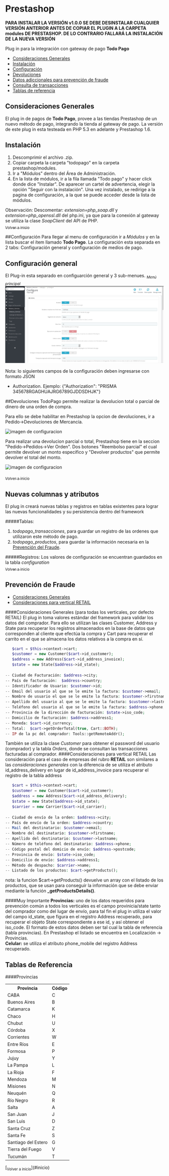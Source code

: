 <a name="inicio"></a>
Prestashop
==========

**PARA INSTALAR LA VERSIÓN v1.0.0 SE DEBE DESINSTALAR CUALQUIER VERSIÓN ANTERIOR ANTES DE COPIAR EL PLUGIN A LA CARPETA modules DE PRESTASHOP. DE LO CONTRARIO FALLARÁ LA INSTALACIÓN DE LA NUEVA VERSIÓN**

Plug in para la integración con gateway de pago <strong>Todo Pago</strong>
- [Consideraciones Generales](#consideracionesgenerales)
- [Instalación](#instalacion)
- [Configuración](#configuracion)
- [Devoluciones](#devoluciones)
- [Datos adiccionales para prevención de fraude](#cybersource)
- [Consulta de transacciones](#constrans)
- [Tablas de referencia](#tablas)

<a name="consideracionesgenerales"></a>
## Consideraciones Generales
El plug in de pagos de <strong>Todo Pago</strong>, provee a las tiendas Prestashop de un nuevo método de pago, integrando la tienda al gateway de pago.
La versión de este plug in esta testeada en PHP 5.3 en adelante y Prestashop 1.6.

<a name="instalacion"></a>
## Instalación
1. Descomprimir el archivo .zip.
2. Copiar carpeta la carpeta "todopago" en la carpeta prestashop/modules.
3.	Ir a  "Módulos" dentro del Área de Administración.
4. En la lista de módulos, ir a la fila llamada "Todo pago" y 	hacer click donde dice "Instalar". De aparecer un cartel de advertencia, elegir la opción "Seguir con la instalación". Una vez instalado, se redirige a la pagina de configuración, a la que se puede acceder desde la lista de módulos.

Observación:
Descomentar: <em>extension=php_soap.dll</em> y <em>extension=php_openssl.dll</em> del php.ini, ya que para la conexión al gateway se utiliza la clase <em>SoapClient</em> del API de PHP.
<br />
[<sub>Volver a inicio</sub>](#inicio)

<a name="configuracion"></a>
##Configuración
Para llegar al menu de configuración ir a <em>Módulos</em> y en la lista buscar el ítem llamado <strong>Todo Pago</strong>. La configuración esta separada en 2 tabs: Configuración general y configuración de medios de pago.<br />
## Configuración general
El Plug-in esta separado en configuarción general y 3 sub-menues.
<sub><em>Menú principal</em></sub>
![imagen de configuracion](https://raw.githubusercontent.com/TodoPago/imagenes/master/README.img/general.jpg)
<a name="confplanes"></a>
<br />

Nota: lo siguientes campos de la configuración deben ingresarse con formato JSON
*  Authorization. Ejemplo: {"Authorization": "PRISMA 345678RGAGHUAJRG6789GJDDSDHJK"}

<a name="devoluciones"></a>
##Devoluciones
TodoPago permite realizar la devolucion total o parcial de dinero de una orden de compra.

Para ello se debe habilitar en Prestashop la opcion de devoluciones, ir a Pedido->Devoluciones de Mercancía.

![imagen de configuracion](https://raw.githubusercontent.com/TodoPago/imagenes/master/prestashop/admin-enable-devoluciones.png)

Para realizar una devolucion parcial o total, Prestashop tiene en la seccion "Pedido->Pedidos->Ver Orden". Dos botones "Reembolso parcial" el cual permite devolver un monto especifico y "Devolver productos" que permite devolver el total del monto.

![imagen de configuracion](https://raw.githubusercontent.com/TodoPago/imagenes/master/prestashop/funcionalidad-devolucion.png)

[<sub>Volver a inicio</sub>](#inicio)
<a name="tca"></a>
## Nuevas columnas y atributos
El plug in creará nuevas tablas y registros en tablas existentes para lograr las nuevas funcionalidades y su persistencia dentro del framework 

#####Tablas:
1. <i>todopago_transacciones</i>, para guardar un registro de las ordenes que utilizaron este método de pago.
2. <i>todopago_productos</i>, para guardar la información necesaria en la [Prevención del Fraude](#cybersource).

#####Registros:
Los valores de configuración se encuentran guardados en la tabla <i>configuration</i>
<br/>
[<sub>Volver a inicio</sub>](#inicio)

<a name="cybersource"></a>
## Prevención de Fraude
- [Consideraciones Generales](#cons_generales)
- [Consideraciones para vertical RETAIL](#cons_retail)

<a name="cons_generales"></a>
####Consideraciones Generales (para todas los verticales, por defecto RETAIL)
El plug in toma valores estándar del framework para validar los datos del comprador. Para ello se utilizan las clases Customer, Address y State para recuperar los registros almacenados en la base de datos que corresponden al cliente que efectúa la compra y Cart para recuperar el carrito en el que se almacena los datos relativos a la compra en sí.

```php
   $cart = $this->context->cart;
   $customer = new Customer($cart->id_customer);
   $address = new Address($cart->id_address_invoice);
   $state = new State($address->id_state);

-- Ciudad de Facturación: $address->city;
-- País de facturación:  $address->country;
-- Identificador de Usuario: $customer->id;
-- Email del usuario al que se le emite la factura: $customer->email;
-- Nombre de usuario el que se le emite la factura: $customer->firstname;
-- Apellido del usuario al que se le emite la factura: $customer->lastname;
-- Teléfono del usuario al que se le emite la factura: $address->phone;
-- Provincia de la dirección de facturación: $state->iso_code;
-- Domicilio de facturación: $address->address1;
-- Moneda: $cart->id_currency;
-- Total:  $cart->getOrderTotal(true, Cart::BOTH);
-- IP de la pc del comprador: Tools::getRemoteAddr();
```
También se utiliza la clase <em>Customer</em> para obtener el password del usuario (comprador) y la tabla <em>Orders</em>, donde se consultan las transacciones facturadas al comprador.
<a name="cons_retail"></a>
####Consideraciones para vertical RETAIL
Las consideración para el caso de empresas del rubro <strong>RETAIL</strong> son similares a las <em>consideraciones generales</em> con la diferencia de se utiliza el atributo id_address_delivery en lugar de id_address_invoice para recuperar el registro de la tabla address

```php
   $cart = $this->context->cart;
   $customer = new Customer($cart->id_customer);
   $address = new Address($cart->id_address_delivery);
   $state = new State($address->id_state);
   $carrier = new Carrier($cart->id_carrier);
   
-- Ciudad de envío de la orden: $address->city;
-- País de envío de la orden: $address->country;
-- Mail del destinatario: $customer->email;
-- Nombre del destinatario: $customer->firstname;
-- Apellido del destinatario: $customer->lastname;
-- Número de teléfono del destinatario: $address->phone;
-- Código postal del domicio de envío: $address->postcode;
-- Provincia de envío: $state->iso_code;
-- Domicilio de envío: $address->address1;
-- Método de despacho: $carrier->name;
-- Listado de los productos: $cart->getProducts();
```
nota: la funcion $cart->getProducts() devuelve un array con el listado de los productos, que se usan para conseguir la información que se debe enviar mediante la función <strong>_getProductsDetails()</strong>.

####Muy Importante
<strong>Provincias:</strong> uno de los datos requeridos para prevención común a todos los verticales  es el campo provinicia/state tanto del comprador como del lugar de envío, para tal fin el plug in utiliza el valor del campo id_state, que figura en el registro Address recuperado, para recuperar el objeto State correspondiente a ese id, y así obtener el iso_code. El formato de estos datos deben ser tal cual la tabla de referencia (tabla provincias). En Prestashop el listado se encuentra en Localización -> Provincias.
<br />
<strong>Celular:</strong> se utiliza el atributo phone_mobile del registro Address recuperado.

<a name="tablas"></a>
## Tablas de Referencia

####Provincias
<table>
<tr><th>Provincia</th><th>Código</th></tr>
<tr><td>CABA</td><td>C</td></tr>
<tr><td>Buenos Aires</td><td>B</td></tr>
<tr><td>Catamarca</td><td>K</td></tr>
<tr><td>Chaco</td><td>H</td></tr>
<tr><td>Chubut</td><td>U</td></tr>
<tr><td>Córdoba</td><td>X</td></tr>
<tr><td>Corrientes</td><td>W</td></tr>
<tr><td>Entre Ríos</td><td>E</td></tr>
<tr><td>Formosa</td><td>P</td></tr>
<tr><td>Jujuy</td><td>Y</td></tr>
<tr><td>La Pampa</td><td>L</td></tr>
<tr><td>La Rioja</td><td>F</td></tr>
<tr><td>Mendoza</td><td>M</td></tr>
<tr><td>Misiones</td><td>N</td></tr>
<tr><td>Neuquén</td><td>Q</td></tr>
<tr><td>Río Negro</td><td>R</td></tr>
<tr><td>Salta</td><td>A</td></tr>
<tr><td>San Juan</td><td>J</td></tr>
<tr><td>San Luis</td><td>D</td></tr>
<tr><td>Santa Cruz</td><td>Z</td></tr>
<tr><td>Santa Fe</td><td>S</td></tr>
<tr><td>Santiago del Estero</td><td>G</td></tr>
<tr><td>Tierra del Fuego</td><td>V</td></tr>
<tr><td>Tucumán</td><td>T</td></tr>
</table>
[<sub>Volver a inicio</sub>](#inicio)
